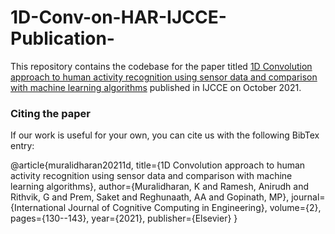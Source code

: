 # 1D-Conv-on-HAR-IJCCE-Publication-

This repository contains the codebase for the paper titled [1D Convolution approach to human activity recognition using sensor data and comparison with machine learning algorithms](https://doi.org/10.1016/j.ijcce.2021.09.001) published in IJCCE on October 2021. <br>

### Citing the paper
If our work is useful for your own, you can cite us with the following BibTex entry:

@article{muralidharan20211d,
  title={1D Convolution approach to human activity recognition using sensor data and comparison with machine learning algorithms},
  author={Muralidharan, K and Ramesh, Anirudh and Rithvik, G and Prem, Saket and Reghunaath, AA and Gopinath, MP},
  journal={International Journal of Cognitive Computing in Engineering},
  volume={2},
  pages={130--143},
  year={2021},
  publisher={Elsevier}
}
